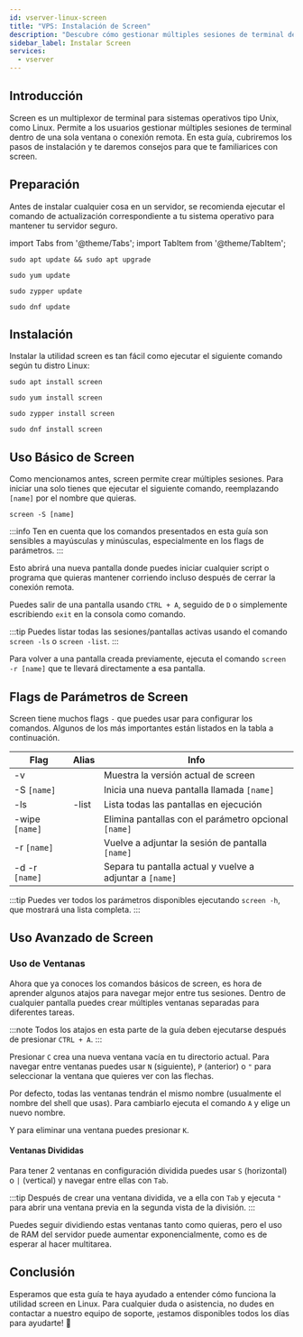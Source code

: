 ```yaml
---
id: vserver-linux-screen
title: "VPS: Instalación de Screen"
description: "Descubre cómo gestionar múltiples sesiones de terminal de forma eficiente en sistemas Unix-like con la utilidad Screen → Aprende más ahora"
sidebar_label: Instalar Screen
services:
  - vserver
---
```


## Introducción

Screen es un multiplexor de terminal para sistemas operativos tipo Unix, como Linux. Permite a los usuarios gestionar múltiples sesiones de terminal dentro de una sola ventana o conexión remota. En esta guía, cubriremos los pasos de instalación y te daremos consejos para que te familiarices con screen.

## Preparación

Antes de instalar cualquier cosa en un servidor, se recomienda ejecutar el comando de actualización correspondiente a tu sistema operativo para mantener tu servidor seguro.

import Tabs from '@theme/Tabs';
import TabItem from '@theme/TabItem';

<Tabs>
<TabItem value="ubuntu-debian" label="Ubuntu & Debian" default>

```
sudo apt update && sudo apt upgrade
```

</TabItem>
<TabItem value="centos" label="CentOS">

```
sudo yum update
```

</TabItem>
<TabItem value="opensuse" label="OpenSUSE">

```
sudo zypper update
```

</TabItem>
<TabItem value="fedora" label="Fedora">

```
sudo dnf update
```

</TabItem>
</Tabs>

## Instalación

Instalar la utilidad screen es tan fácil como ejecutar el siguiente comando según tu distro Linux:

<Tabs>
<TabItem value="ubuntu-debian" label="Ubuntu & Debian" default>

```
sudo apt install screen
```

</TabItem>
<TabItem value="centos" label="CentOS">

```
sudo yum install screen
```

</TabItem>
<TabItem value="opensuse" label="OpenSUSE">

```
sudo zypper install screen
```

</TabItem>
<TabItem value="fedora" label="Fedora">

```
sudo dnf install screen
```

</TabItem>
</Tabs>

## Uso Básico de Screen

Como mencionamos antes, screen permite crear múltiples sesiones. Para iniciar una solo tienes que ejecutar el siguiente comando, reemplazando `[name]` por el nombre que quieras.
```
screen -S [name]
```

:::info
Ten en cuenta que los comandos presentados en esta guía son sensibles a mayúsculas y minúsculas, especialmente en los flags de parámetros.
:::

Esto abrirá una nueva pantalla donde puedes iniciar cualquier script o programa que quieras mantener corriendo incluso después de cerrar la conexión remota.

Puedes salir de una pantalla usando `CTRL + A`, seguido de `D` o simplemente escribiendo `exit` en la consola como comando.

:::tip
Puedes listar todas las sesiones/pantallas activas usando el comando `screen -ls` o `screen -list`.
:::

Para volver a una pantalla creada previamente, ejecuta el comando `screen -r [name]` que te llevará directamente a esa pantalla.

## Flags de Parámetros de Screen

Screen tiene muchos flags `-` que puedes usar para configurar los comandos. Algunos de los más importantes están listados en la tabla a continuación.

| Flag | Alias | Info |
| ---- | ----- | ---- |
| -v   | | Muestra la versión actual de screen |
| -S `[name]` | | Inicia una nueva pantalla llamada `[name]` |
| -ls | -list | Lista todas las pantallas en ejecución |
| -wipe `[name]` | | Elimina pantallas con el parámetro opcional `[name]` |
| -r `[name]` | | Vuelve a adjuntar la sesión de pantalla `[name]` |
| -d -r `[name]` | | Separa tu pantalla actual y vuelve a adjuntar a `[name]` |

:::tip
Puedes ver todos los parámetros disponibles ejecutando `screen -h`, que mostrará una lista completa.
:::

## Uso Avanzado de Screen

### Uso de Ventanas

Ahora que ya conoces los comandos básicos de screen, es hora de aprender algunos atajos para navegar mejor entre tus sesiones. Dentro de cualquier pantalla puedes crear múltiples ventanas separadas para diferentes tareas.

:::note 
Todos los atajos en esta parte de la guía deben ejecutarse después de presionar `CTRL + A`.
:::

Presionar `C` crea una nueva ventana vacía en tu directorio actual. Para navegar entre ventanas puedes usar `N` (siguiente), `P` (anterior) o `"` para seleccionar la ventana que quieres ver con las flechas.

Por defecto, todas las ventanas tendrán el mismo nombre (usualmente el nombre del shell que usas). Para cambiarlo ejecuta el comando `A` y elige un nuevo nombre.

Y para eliminar una ventana puedes presionar `K`.

#### Ventanas Divididas

Para tener 2 ventanas en configuración dividida puedes usar `S` (horizontal) o `|` (vertical) y navegar entre ellas con `Tab`.

:::tip
Después de crear una ventana dividida, ve a ella con `Tab` y ejecuta `"` para abrir una ventana previa en la segunda vista de la división.
:::

Puedes seguir dividiendo estas ventanas tanto como quieras, pero el uso de RAM del servidor puede aumentar exponencialmente, como es de esperar al hacer multitarea.

## Conclusión

Esperamos que esta guía te haya ayudado a entender cómo funciona la utilidad screen en Linux. Para cualquier duda o asistencia, no dudes en contactar a nuestro equipo de soporte, ¡estamos disponibles todos los días para ayudarte! 🙂